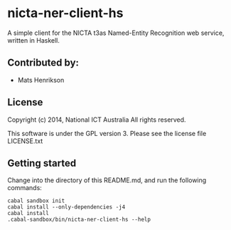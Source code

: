 nicta-ner-client-hs
===================

A simple client for the NICTA t3as Named-Entity Recognition web service, written in Haskell.


## Contributed by:

- Mats Henrikson


## License

Copyright (c) 2014, National ICT Australia
All rights reserved.

This software is under the GPL version 3.
Please see the license file LICENSE.txt


## Getting started

Change into the directory of this README.md, and run the following commands:

    cabal sandbox init
    cabal install --only-dependencies -j4
    cabal install
    .cabal-sandbox/bin/nicta-ner-client-hs --help
